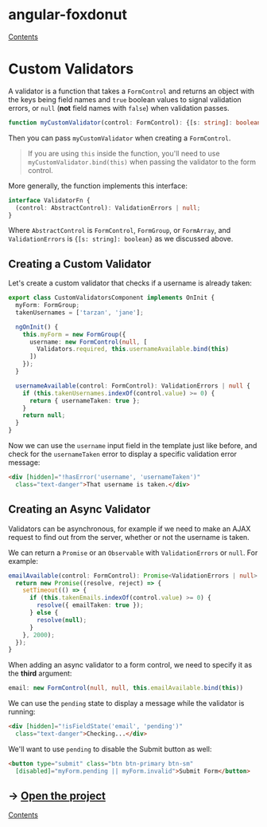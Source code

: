 # angular-foxdonut

[Contents](../README.md#angular-foxdonut)

# Custom Validators

A validator is a function that takes a `FormControl` and returns an object with the keys being field
names and `true` boolean values to signal validation errors, or `null` (**not** field names with
`false`) when validation passes.

```typescript
function myCustomValidator(control: FormControl): {[s: string]: boolean} { }
```

Then you can pass `myCustomValidator` when creating a `FormControl`.

> If you are using `this` inside the function, you'll need to use `myCustomValidator.bind(this)`
> when passing the validator to the form control.

More generally, the function implements this interface:

```typescript
interface ValidatorFn {
  (control: AbstractControl): ValidationErrors | null;
}
```

Where `AbstractControl` is `FormControl`, `FormGroup`, or `FormArray`, and `ValidationErrors` is
`{[s: string]: boolean}` as we discussed above.

## Creating a Custom Validator

Let's create a custom validator that checks if a username is already taken:

```typescript
export class CustomValidatorsComponent implements OnInit {
  myForm: FormGroup;
  takenUsernames = ['tarzan', 'jane'];

  ngOnInit() {
    this.myForm = new FormGroup({
      username: new FormControl(null, [
        Validators.required, this.usernameAvailable.bind(this)
      ])
    });
  }

  usernameAvailable(control: FormControl): ValidationErrors | null {
    if (this.takenUsernames.indexOf(control.value) >= 0) {
      return { usernameTaken: true };
    }
    return null;
  }
}
```

Now we can use the `username` input field in the template just like before, and check for the
`usernameTaken` error to display a specific validation error message:

```html
<div [hidden]="!hasError('username', 'usernameTaken')"
  class="text-danger">That username is taken.</div>
```

## Creating an Async Validator

Validators can be asynchronous, for example if we need to make an AJAX request to find out from the
server, whether or not the username is taken.

We can return a `Promise` or an `Observable` with `ValidationErrors` or `null`. For example:

```typescript
emailAvailable(control: FormControl): Promise<ValidationErrors | null> {
  return new Promise((resolve, reject) => {
    setTimeout(() => {
      if (this.takenEmails.indexOf(control.value) >= 0) {
        resolve({ emailTaken: true });
      } else {
        resolve(null);
      }
    }, 2000);
  });
}
```

When adding an async validator to a form control, we need to specify it as the **third** argument:

```typescript
email: new FormControl(null, null, this.emailAvailable.bind(this))
```

We can use the `pending` state to display a message while the validator is running:

```html
<div [hidden]="!isFieldState('email', 'pending')"
  class="text-danger">Checking...</div>
```

We'll want to use `pending` to disable the Submit button as well:

```html
<button type="submit" class="btn btn-primary btn-sm"
  [disabled]="myForm.pending || myForm.invalid">Submit Form</button>
```

## &rarr; [Open the project](https://stackblitz.com/github/foxdonut/angular-foxdonut/tree/custom-validators?file=src%2Fapp%2Fcustom-validators%2Fcustom-validators.component.ts)

[Contents](../README.md#angular-foxdonut)
